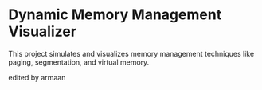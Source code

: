 # Dynamic Memory Management Visualizer  
This project simulates and visualizes memory management techniques like paging, segmentation, and virtual memory.


edited by armaan
